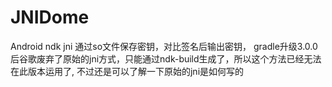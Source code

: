 # JNIDome
Android ndk jni 通过so文件保存密钥，对比签名后输出密钥，
gradle升级3.0.0后谷歌废弃了原始的jni方式，只能通过ndk-build生成了，所以这个方法已经无法在此版本运用了,
不过还是可以了解一下原始的jni是如何写的

